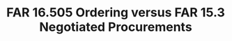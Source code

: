 ---
title: FAR 16.505 Ordering versus FAR 15.3 Negotiated Procurements
description: This article helps point to what typical mistakes to avoid when ordering off GWACs and other IDIQ-type contracts.
external_url: www.gsa.gov/cdnstatic/Article%20-%20FAR%2016505%20Ordering%20vs%20FAR%20153%20Negotiated%20Procurements%20-%20Copy%20-%20508.pdf
content_tags:
type: link
filters: p-filter na-branded-offering na-audience
---